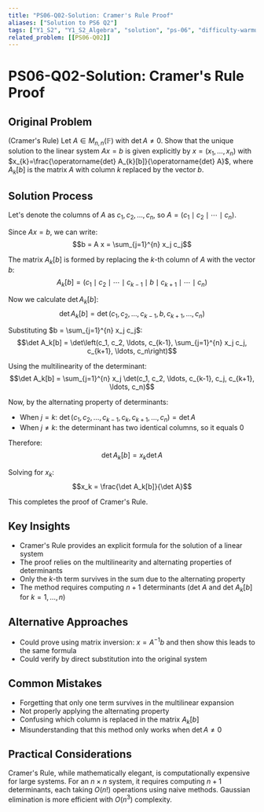 ```yaml
---
title: "PS06-Q02-Solution: Cramer's Rule Proof"
aliases: ["Solution to PS6 Q2"]
tags: ["Y1_S2", "Y1_S2_Algebra", "solution", "ps-06", "difficulty-warmup", "cramer-rule", "determinants", "linear-systems"]
related_problem: [[PS06-Q02]]
---
```


# PS06-Q02-Solution: Cramer's Rule Proof

## Original Problem
(Cramer's Rule) Let $A \in M_{n, n}(\mathbb{F})$ with $\operatorname{det} A \neq 0$. Show that the unique solution to the linear system $A x=b$ is given explicitly by $x=\left(x_{1}, \ldots, x_{n}\right)$ with $x_{k}=\frac{\operatorname{det} A_{k}[b]}{\operatorname{det} A}$, where $A_{k}[b]$ is the matrix $A$ with column $k$ replaced by the vector $b$.

## Solution Process
Let's denote the columns of $A$ as $c_1, c_2, \ldots, c_n$, so $A = (c_1 \mid c_2 \mid \cdots \mid c_n)$.

Since $Ax = b$, we can write:
$$b = A x = \sum_{j=1}^{n} x_j c_j$$

The matrix $A_k[b]$ is formed by replacing the $k$-th column of $A$ with the vector $b$:
$$A_k[b] = (c_1 \mid c_2 \mid \cdots \mid c_{k-1} \mid b \mid c_{k+1} \mid \cdots \mid c_n)$$

Now we calculate $\det A_k[b]$:
$$\det A_k[b] = \det(c_1, c_2, \ldots, c_{k-1}, b, c_{k+1}, \ldots, c_n)$$

Substituting $b = \sum_{j=1}^{n} x_j c_j$:
$$\det A_k[b] = \det\left(c_1, c_2, \ldots, c_{k-1}, \sum_{j=1}^{n} x_j c_j, c_{k+1}, \ldots, c_n\right)$$

Using the multilinearity of the determinant:
$$\det A_k[b] = \sum_{j=1}^{n} x_j \det(c_1, c_2, \ldots, c_{k-1}, c_j, c_{k+1}, \ldots, c_n)$$

Now, by the alternating property of determinants:
- When $j = k$: $\det(c_1, c_2, \ldots, c_{k-1}, c_k, c_{k+1}, \ldots, c_n) = \det A$
- When $j \neq k$: the determinant has two identical columns, so it equals 0

Therefore:
$$\det A_k[b] = x_k \det A$$

Solving for $x_k$:
$$x_k = \frac{\det A_k[b]}{\det A}$$

This completes the proof of Cramer's Rule.

## Key Insights
- Cramer's Rule provides an explicit formula for the solution of a linear system
- The proof relies on the multilinearity and alternating properties of determinants
- Only the $k$-th term survives in the sum due to the alternating property
- The method requires computing $n+1$ determinants (det $A$ and det $A_k[b]$ for $k=1,\ldots,n$)

## Alternative Approaches
- Could prove using matrix inversion: $x = A^{-1}b$ and then show this leads to the same formula
- Could verify by direct substitution into the original system

## Common Mistakes
- Forgetting that only one term survives in the multilinear expansion
- Not properly applying the alternating property
- Confusing which column is replaced in the matrix $A_k[b]$
- Misunderstanding that this method only works when $\det A \neq 0$

## Practical Considerations
Cramer's Rule, while mathematically elegant, is computationally expensive for large systems. For an $n \times n$ system, it requires computing $n+1$ determinants, each taking $O(n!)$ operations using naive methods. Gaussian elimination is more efficient with $O(n^3)$ complexity.

